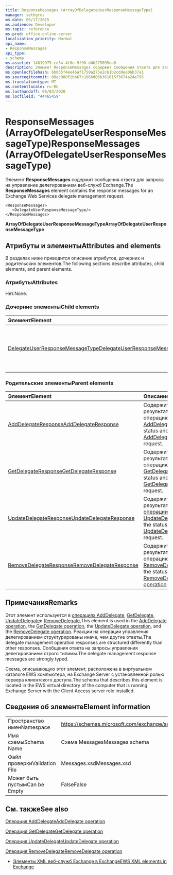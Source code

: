 ```yaml
---
title: ResponseMessages (ArrayOfDelegateUserResponseMessageType)
manager: sethgros
ms.date: 09/17/2015
ms.audience: Developer
ms.topic: reference
ms.prod: office-online-server
localization_priority: Normal
api_name:
- ResponseMessages
api_type:
- schema
ms.assetid: 14819975-ce54-4f0e-9f90-d4b275895ea0
description: Элемент ResponseMessages содержит сообщения ответа для запроса на управление делегированием веб-служб Exchange.
ms.openlocfilehash: 6b035f4ee46af1750a275e2c61b2cddea06b37a1
ms.sourcegitcommit: 88ec988f2bb67c1866d06b361615f3674a24e795
ms.translationtype: MT
ms.contentlocale: ru-RU
ms.lasthandoff: 06/03/2020
ms.locfileid: "44465459"
---
```

# <a name="responsemessages-arrayofdelegateuserresponsemessagetype"></a><span data-ttu-id="69fcc-103">ResponseMessages (ArrayOfDelegateUserResponseMessageType)</span><span class="sxs-lookup"><span data-stu-id="69fcc-103">ResponseMessages (ArrayOfDelegateUserResponseMessageType)</span></span>

<span data-ttu-id="69fcc-104">Элемент **ResponseMessages** содержит сообщения ответа для запроса на управление делегированием веб-служб Exchange.</span><span class="sxs-lookup"><span data-stu-id="69fcc-104">The **ResponseMessages** element contains the response messages for an Exchange Web Services delegate management request.</span></span> 
  
```
<ResponseMessages>
   <DelegateUserResponseMessageType/>
</ResponseMessages>
```

 <span data-ttu-id="69fcc-105">**ArrayOfDelegateUserResponseMessageType**</span><span class="sxs-lookup"><span data-stu-id="69fcc-105">**ArrayOfDelegateUserResponseMessageType**</span></span>
## <a name="attributes-and-elements"></a><span data-ttu-id="69fcc-106">Атрибуты и элементы</span><span class="sxs-lookup"><span data-stu-id="69fcc-106">Attributes and elements</span></span>

<span data-ttu-id="69fcc-107">В разделах ниже приводится описание атрибутов, дочерних и родительских элементов.</span><span class="sxs-lookup"><span data-stu-id="69fcc-107">The following sections describe attributes, child elements, and parent elements.</span></span>
  
### <a name="attributes"></a><span data-ttu-id="69fcc-108">Атрибуты</span><span class="sxs-lookup"><span data-stu-id="69fcc-108">Attributes</span></span>

<span data-ttu-id="69fcc-109">Нет.</span><span class="sxs-lookup"><span data-stu-id="69fcc-109">None.</span></span>
  
### <a name="child-elements"></a><span data-ttu-id="69fcc-110">Дочерние элементы</span><span class="sxs-lookup"><span data-stu-id="69fcc-110">Child elements</span></span>

|<span data-ttu-id="69fcc-111">**Элемент**</span><span class="sxs-lookup"><span data-stu-id="69fcc-111">**Element**</span></span>|<span data-ttu-id="69fcc-112">**Описание**</span><span class="sxs-lookup"><span data-stu-id="69fcc-112">**Description**</span></span>|
|:-----|:-----|
|[<span data-ttu-id="69fcc-113">DelegateUserResponseMessageType</span><span class="sxs-lookup"><span data-stu-id="69fcc-113">DelegateUserResponseMessageType</span></span>](delegateuserresponsemessagetype.md) <br/> |<span data-ttu-id="69fcc-114">Содержит ответные сообщения для операций управления делегированием.</span><span class="sxs-lookup"><span data-stu-id="69fcc-114">Contains response messages for delegate management operations.</span></span>  <br/> |
   
### <a name="parent-elements"></a><span data-ttu-id="69fcc-115">Родительские элементы</span><span class="sxs-lookup"><span data-stu-id="69fcc-115">Parent elements</span></span>

|<span data-ttu-id="69fcc-116">**Элемент**</span><span class="sxs-lookup"><span data-stu-id="69fcc-116">**Element**</span></span>|<span data-ttu-id="69fcc-117">**Описание**</span><span class="sxs-lookup"><span data-stu-id="69fcc-117">**Description**</span></span>|
|:-----|:-----|
|[<span data-ttu-id="69fcc-118">AddDelegateResponse</span><span class="sxs-lookup"><span data-stu-id="69fcc-118">AddDelegateResponse</span></span>](adddelegateresponse.md) <br/> |<span data-ttu-id="69fcc-119">Содержит состояние и результат запроса на операцию [AddDelegate.](adddelegate-operation.md)</span><span class="sxs-lookup"><span data-stu-id="69fcc-119">Contains the status and result of an [AddDelegate operation](adddelegate-operation.md) request.</span></span>  <br/> |
|[<span data-ttu-id="69fcc-120">GetDelegateResponse</span><span class="sxs-lookup"><span data-stu-id="69fcc-120">GetDelegateResponse</span></span>](getdelegateresponse.md) <br/> |<span data-ttu-id="69fcc-121">Содержит состояние и результат запроса на операцию [GetDelegate.](getdelegate-operation.md)</span><span class="sxs-lookup"><span data-stu-id="69fcc-121">Contains the status and result of a [GetDelegate operation](getdelegate-operation.md) request.</span></span>  <br/> |
|[<span data-ttu-id="69fcc-122">UpdateDelegateResponse</span><span class="sxs-lookup"><span data-stu-id="69fcc-122">UpdateDelegateResponse</span></span>](updatedelegateresponse.md) <br/> |<span data-ttu-id="69fcc-123">Содержит состояние и результат запроса [операции UpdateDelegate.](updatedelegate-operation.md)</span><span class="sxs-lookup"><span data-stu-id="69fcc-123">Contains the status and result of an [UpdateDelegate operation](updatedelegate-operation.md) request.</span></span>  <br/> |
|[<span data-ttu-id="69fcc-124">RemoveDelegateResponse</span><span class="sxs-lookup"><span data-stu-id="69fcc-124">RemoveDelegateResponse</span></span>](removedelegateresponse.md) <br/> |<span data-ttu-id="69fcc-125">Содержит состояние и результат запроса на операцию [RemoveDelegate.](removedelegate-operation.md)</span><span class="sxs-lookup"><span data-stu-id="69fcc-125">Contains the status and result of a [RemoveDelegate operation](removedelegate-operation.md) request.</span></span>  <br/> |
   
## <a name="remarks"></a><span data-ttu-id="69fcc-126">Примечания</span><span class="sxs-lookup"><span data-stu-id="69fcc-126">Remarks</span></span>

<span data-ttu-id="69fcc-127">Этот элемент используется в [операциях AddDelegate,](adddelegate-operation.md) [GetDelegate,](getdelegate-operation.md) [UpdateDelegate](updatedelegate-operation.md)и [RemoveDelegate.](removedelegate-operation.md)</span><span class="sxs-lookup"><span data-stu-id="69fcc-127">This element is used in the [AddDelegate operation](adddelegate-operation.md), the [GetDelegate operation](getdelegate-operation.md), the [UpdateDelegate operation](updatedelegate-operation.md), and the [RemoveDelegate operation](removedelegate-operation.md).</span></span> <span data-ttu-id="69fcc-128">Реакции на операции управления делегированием структурированы иначе, чем другие ответы.</span><span class="sxs-lookup"><span data-stu-id="69fcc-128">The delegate management operation responses are structured differently than other responses.</span></span> <span data-ttu-id="69fcc-129">Сообщения ответа на запросы управления делегированием строго типимы.</span><span class="sxs-lookup"><span data-stu-id="69fcc-129">The delegate management response messages are strongly typed.</span></span>
  
<span data-ttu-id="69fcc-130">Схема, описывающую этот элемент, расположена в виртуальном каталоге EWS компьютера, на Exchange Server с установленной ролью сервера клиентского доступа.</span><span class="sxs-lookup"><span data-stu-id="69fcc-130">The schema that describes this element is located in the EWS virtual directory of the computer that is running Exchange Server with the Client Access server role installed.</span></span>
  
## <a name="element-information"></a><span data-ttu-id="69fcc-131">Сведения об элементе</span><span class="sxs-lookup"><span data-stu-id="69fcc-131">Element information</span></span>

|||
|:-----|:-----|
|<span data-ttu-id="69fcc-132">Пространство имен</span><span class="sxs-lookup"><span data-stu-id="69fcc-132">Namespace</span></span>  <br/> |https://schemas.microsoft.com/exchange/services/2006/messages  <br/> |
|<span data-ttu-id="69fcc-133">Имя схемы</span><span class="sxs-lookup"><span data-stu-id="69fcc-133">Schema Name</span></span>  <br/> |<span data-ttu-id="69fcc-134">Схема Messages</span><span class="sxs-lookup"><span data-stu-id="69fcc-134">Messages schema</span></span>  <br/> |
|<span data-ttu-id="69fcc-135">Файл проверки</span><span class="sxs-lookup"><span data-stu-id="69fcc-135">Validation File</span></span>  <br/> |<span data-ttu-id="69fcc-136">Messages.xsd</span><span class="sxs-lookup"><span data-stu-id="69fcc-136">Messages.xsd</span></span>  <br/> |
|<span data-ttu-id="69fcc-137">Может быть пустым</span><span class="sxs-lookup"><span data-stu-id="69fcc-137">Can be Empty</span></span>  <br/> |<span data-ttu-id="69fcc-138">False</span><span class="sxs-lookup"><span data-stu-id="69fcc-138">False</span></span>  <br/> |
   
## <a name="see-also"></a><span data-ttu-id="69fcc-139">См. также</span><span class="sxs-lookup"><span data-stu-id="69fcc-139">See also</span></span>



[<span data-ttu-id="69fcc-140">Операция AddDelegate</span><span class="sxs-lookup"><span data-stu-id="69fcc-140">AddDelegate operation</span></span>](adddelegate-operation.md)
  
[<span data-ttu-id="69fcc-141">Операция GetDelegate</span><span class="sxs-lookup"><span data-stu-id="69fcc-141">GetDelegate operation</span></span>](getdelegate-operation.md)
  
[<span data-ttu-id="69fcc-142">Операция UpdateDelegate</span><span class="sxs-lookup"><span data-stu-id="69fcc-142">UpdateDelegate operation</span></span>](updatedelegate-operation.md)
  
[<span data-ttu-id="69fcc-143">Операция RemoveDelegate</span><span class="sxs-lookup"><span data-stu-id="69fcc-143">RemoveDelegate operation</span></span>](removedelegate-operation.md)


- [<span data-ttu-id="69fcc-144">Элементы XML веб-служб Exchange в Exchange</span><span class="sxs-lookup"><span data-stu-id="69fcc-144">EWS XML elements in Exchange</span></span>](ews-xml-elements-in-exchange.md)

